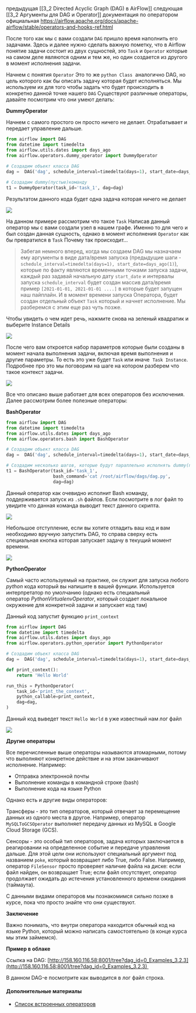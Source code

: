 предыдущая [[3_2 Directed Acyclic Graph (DAG) в AirFlow]]
следующая [[3_2 Аргументы для DAG и Operator]]
документация по оператором официальная https://airflow.apache.org/docs/apache-airflow/stable/operators-and-hooks-ref.html

После того как мы с вами создали `DAG` пришло время наполнить его задачами. Здесь и далее нужно сделать важную пометку, что в Airflow понятие задачи состоит из двух сущностей, это `Task` и `Operator` которые на самом деле являются одним и тем же, но один создается из другого в момент исполнения задачи.

Начнем с понятия `Operator` Это то же `python Class`  аналогично DAG, но цель которого как бы описать задачу которая будет исполняться. Мы используем их для того чтобы задать что будет происходить в конкретно данной точке нашего `DAG` Существуют различные операторы, давайте посмотрим что они умеют делать:

**DummyOperator**

Начнем с самого простого он просто ничего не делает. Отрабатывает и передает управление дальше.

```python
from airflow import DAG
from datetime import timedelta
from airflow.utils.dates import days_ago
from airflow.operators.dummy_operator import DummyOperator
 
# Создадим объект класса DAG
dag =  DAG('dag', schedule_interval=timedelta(days=1), start_date=days_ago(1))

# Создадим dummy(пустые)команду
t1 = DummyOperator(task_id='task_1', dag=dag)
```

Результатом данного кода будет одна задача которая ничего не делает

![](https://ucarecdn.com/8b11a1a0-cb3f-4fd5-8887-6a9dce057fa6/)

На данном примере рассмотрим что такое `Task` Написав данный оператор мы с вами создали узел в нашем графе. Именно то для чего и был создан данная сущность, однако в момент исполнения `Operator` как бы превратился в `Task` Почему так происходит...

> Забегая немного вперед, когда мы создаем DAG мы назначаем ему аргументы в виде дата/время запуска (предыдущие шаги - `schedule_interval=timedelta(days=1), start_date=days_ago(1)`), которые по факту являются временными точками запуска задачи, каждый раз задавай начальную дату `start_date` и интервалы запуска `schedule_interval` будет создан массив дата/время пример `[2021-01-01, 2021-01-01 ....]` в которые будет запущен наш пайплайн. И в момент времени запуска Оператора, будет создан отдельный объект `Task` который и начнет исполнение. Мы разберемся с этим еще раз чуть позже.

Чтобы увидеть о чем идет речь, нажмите снова на зеленый квадратик и выберите Instance Details

![](https://ucarecdn.com/6b88268b-6153-48f4-ad7a-dd7c80e18bb6/)

После чего вам откроется набор параметров которые были созданы в момент начала выполнения задачи, включая время выполнения и другие параметры. То есть это уже будет `Task` или иначе  `Task Instance`. Подробнее про это мы поговорим на шаге на котором разберем что такое контекст задачи.

![](https://ucarecdn.com/8f93e086-fcfb-435f-a7b6-3d572d5f8200/)

Все что описано выше работает для всех операторов без исключения. Далее рассмотрим более полезные операторы:

**BashOperator**

```python
from airflow import DAG
from datetime import timedelta
from airflow.utils.dates import days_ago
from airflow.operators.bash import BashOperator

# Создадим объект класса DAG
dag =  DAG('dag', schedule_interval=timedelta(days=1), start_date=days_ago(1))

# Создадим несколько шагов, которые будут параллельно исполнять dummy(пустые)команды
t1 = BashOperator(task_id='task_1',
                  bash_command='cat /root/airflow/dags/dag.py',
                  dag=dag)
```

Данный оператор как очевидно исполнит Bash команду, поддерживается запуск из `.sh` файлов. Если посмотрите в лог файл то увидите что данная команда выводит текст данного скрипта. 

![](https://ucarecdn.com/16506bf3-8580-44ea-b6a8-f7f8ba3e6f65/)

Небольшое отступление, если вы хотите отладить ваш код и вам необходимо вручную запустить DAG, то справа сверху есть специальная кнопка которая запускает задачу в текущий момент времени. 

![](https://ucarecdn.com/4590fd7f-6e4c-4843-896f-87b1a31767d9/)

**PythonOperator**

Самый часто используемый на практике, он служит для запуска любого _python_ кода который вы напишите в вашей функции. Используется интерпретатор по умолчанию (однако есть специальный оператор _PythonVirtualenvOperator_, который создает локальное окружение для конкретной задачи и запускает код там)

Данный код запустит функцию `print_context`

```python
from airflow import DAG
from datetime import timedelta
from airflow.utils.dates import days_ago
from airflow.operators.python_operator import PythonOperator

# Создадим объект класса DAG
dag =  DAG('dag', schedule_interval=timedelta(days=1), start_date=days_ago(1))

def print_context():
    return 'Hello World'

run_this = PythonOperator(
    task_id='print_the_context',
    python_callable=print_context,
    dag=dag,
)
```

Данный код выведет текст `Hello World` в уже известный нам лог файл

![](https://ucarecdn.com/4a3a12a5-b8e7-4813-a51f-3f176cd976c1/)

**Другие операторы**

Все перечисленные выше операторы называются атомарными, потому что выполняют конкретное действие и на этом заканчивают исполнение. Например:

- Отправка электронной почты
- Выполнение команды в командной строке (bash)
- Выполнение кода на языке Python

Однако есть и другие виды операторов:

Трансферы - это тип операторов, который отвечает за перемещение данных из одного места в другое. Например, оператор `MySQLToGCSOperator` выполняет передачу данных из MySQL в Google Cloud Storage (GCS).

Сенсоры - это особый тип операторов, задача которых заключается в реагировании на определенное событие и передаче управления дальше. Для этой цели они используют специальный аргумент под названием `poke`, который возвращает либо True, либо False. Например, оператор `FileSensor` просто проверяет наличие файла на диске: если файл найден, он возвращает True; если файл отсутствует, оператор продолжает ожидать до истечения установленного времени ожидания (таймаута). 

С данными видами операторов мы познакомимся сильно позже в курсе, пока что просто знайте что они существуют.

**Заключение**

Важно понимать, что внутри оператора находится обычный код на языке Python, который можно написать самостоятельно (в конце курса мы этим займемся). 

**Пример в облаке**

Ссылка на DAG: [http://158.160.116.58:8001/tree?dag_id=0_Examples_3.2.3](http://158.160.116.58:8001/tree?dag_id=0_Examples_3.2.3) 

В данном DAG-е посмотрите как выводится в лог файл строка.

#### Дополнительные материалы

- [Список встроенных операторов](https://airflow.apache.org/docs/apache-airflow/stable/_api/airflow/operators/index.html?highlight=operators#module-airflow.operators)